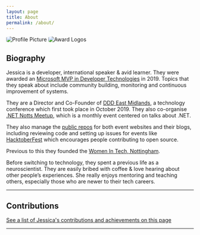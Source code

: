 ```yaml
---
layout: page
title: About
permalink: /about/
---
```


<img style="border-radius: 20%;" src="{{ site.baseurl }}/assets/profile.png" title="Profile Picture" class="profile">

<img style="border-radius: 20%;" src="{{ site.baseurl }}/assets/awards.png" title="Award Logos" class="awards">

## Biography

Jessica is a developer, international speaker & avid learner. They were awarded an <a href="https://mvp.microsoft.com/en-us/PublicProfile/5003572" target="_blank">Microsoft MVP in Developer Technologies</a> in 2019. Topics that they speak about include community building, monitoring and continuous improvement of systems. 

They are a Director and Co-Founder of <a href="http://dddeastmidlands.com" target="_blank">DDD East Midlands</a>, a technology conference which first took place in October 2019. They also co-organise <a href="https://www.meetup.com/dotnetnotts/" target="_blank">.NET Notts Meetup</a>, which is a monthly event centered on talks about .NET.

They also manage the <a href="https://github.com/wordshaker" target="_blank">public repos</a> for both event websites and their blogs, including reviewing code and setting up issues for events like <a href="https://hacktoberfest.digitalocean.com/" target="_blank">HacktoberFest</a> which encourages people contributing to open source.

Previous to this they founded the <a href="https://www.meetup.com/Women-In-Tech-Nottingham/" target="_blank">Women In Tech, Nottingham</a>.

Before switching to technology, they spent a previous life as a neuroscientist. They are easily bribed with coffee & love hearing about other people’s experiences. She really enjoys mentoring and teaching others, especially those who are newer to their tech careers.

---

## Contributions

<a href="{{ site.baseurl }}/contributions/" target="_blank">See a list of Jessica's contributions and achievements on this page</a>

---

